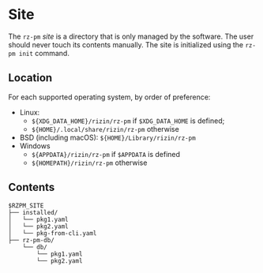 # Site

The `rz-pm` *site* is a directory that is only managed by the software.
The user should never touch its contents manually.
The site is initialized using the `rz-pm init` command.


## Location

For each supported operating system, by order of preference:

- Linux:
  - `${XDG_DATA_HOME}/rizin/rz-pm` if `$XDG_DATA_HOME` is defined;
  - `${HOME}/.local/share/rizin/rz-pm` otherwise
- BSD (including macOS): `${HOME}/Library/rizin/rz-pm`
- Windows
  - `${APPDATA}/rizin/rz-pm` if `$APPDATA` is defined
  - `${HOMEPATH}/rizin/rz-pm` otherwise

## Contents

```
$RZPM_SITE
├── installed/
│   └── pkg1.yaml
│   └── pkg2.yaml
│   └── pkg-from-cli.yaml
├── rz-pm-db/
    └── db/
        └── pkg1.yaml
        └── pkg2.yaml
```
